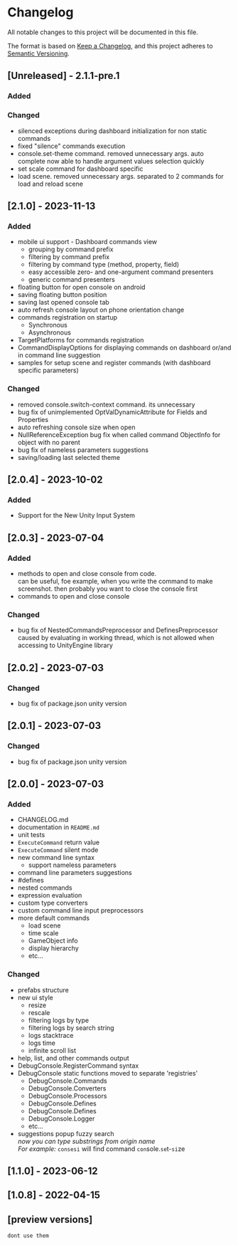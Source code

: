 # Changelog

All notable changes to this project will be documented in this file.

The format is based on [Keep a Changelog](https://keepachangelog.com/en/1.0.0/),
and this project adheres to [Semantic Versioning](https://semver.org/spec/v2.0.0.html).

## [Unreleased] - 2.1.1-pre.1

### Added

### Changed
- silenced exceptions during dashboard initialization for non static commands
- fixed "silence" commands execution
- console.set-theme command. removed unnecessary args. auto complete now able to handle argument values selection quickly
- set scale command for dashboard specific
- load scene. removed unnecessary args. separated to 2 commands for load and reload scene

## [2.1.0] - 2023-11-13
### Added
- mobile ui support - Dashboard commands view
    - grouping by command prefix
    - filtering by command prefix
    - filtering by command type (method, property, field)
    - easy accessible zero- and one-argument command presenters
    - generic command presenters
- floating button for open console on android
- saving floating button position
- saving last opened console tab
- auto refresh console layout on phone orientation change
- commands registration on startup
    - Synchronous
    - Asynchronous
- TargetPlatforms for commands registration
- CommandDisplayOptions for displaying commands on dashboard or/and in command line suggestion
- samples for setup scene and register commands (with dashboard specific parameters)

### Changed
- removed console.switch-context command. its unnecessary
- bug fix of unimplemented OptValDynamicAttribute for Fields and Properties
- auto refreshing console size when open
- NullReferenceException bug fix when called command ObjectInfo for object with no parent
- bug fix of nameless parameters suggestions
- saving/loading last selected theme

## [2.0.4] - 2023-10-02
### Added
- Support for the New Unity Input System

## [2.0.3] - 2023-07-04
### Added
- methods to open and close console from code.<br>
can be useful, foe example, when you write the command to make screenshot. then probably you want to close the console first
- commands to open and close console

### Changed
- bug fix of NestedCommandsPreprocessor and DefinesPreprocessor caused by evaluating in working thread, which is not allowed when accessing to UnityEngine library

## [2.0.2] - 2023-07-03
### Changed
- bug fix of package.json unity version

## [2.0.1] - 2023-07-03
### Changed
- bug fix of package.json unity version

## [2.0.0] - 2023-07-03
### Added
- CHANGELOG.md
- documentation in `README.md`
- unit tests
- `ExecuteCommand` return value
- `ExecuteCommand` silent mode
- new command line syntax
    - support nameless parameters
- command line parameters suggestions
- #defines
- nested commands
- expression evaluation
- custom type converters
- custom command line input preprocessors
- more default commands
    - load scene
    - time scale
    - GameObject info
    - display hierarchy
    - etc...

### Changed
- prefabs structure
- new ui style
    - resize
    - rescale
    - filtering logs by type 
    - filtering logs by search string
    - logs stacktrace
    - logs time
    - infinite scroll list
- help, list, and other commands output
- DebugConsole.RegisterCommand syntax
- DebugConsole static functions moved to separate 'registries' 
    - DebugConsole.Commands
    - DebugConsole.Converters
    - DebugConsole.Processors
    - DebugConsole.Defines
    - DebugConsole.Defines
    - DebugConsole.Logger
    - etc...
- suggestions popup fuzzy search<br>
    *now you can type substrings from origin name*<br>
    *For example:* `consesi` will find command `con`sole.`se`t-`si`ze<br>

## [1.1.0] - 2023-06-12 
## [1.0.8] - 2022-04-15
## [preview versions] 
    dont use them

